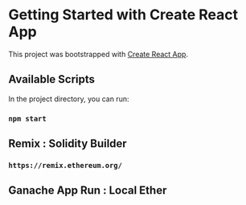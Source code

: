 # Getting Started with Create React App

This project was bootstrapped with [Create React App](https://github.com/facebook/create-react-app).

## Available Scripts

In the project directory, you can run:

### `npm start`


## Remix : Solidity Builder
### `https://remix.ethereum.org/`

## Ganache App Run : Local Ether 